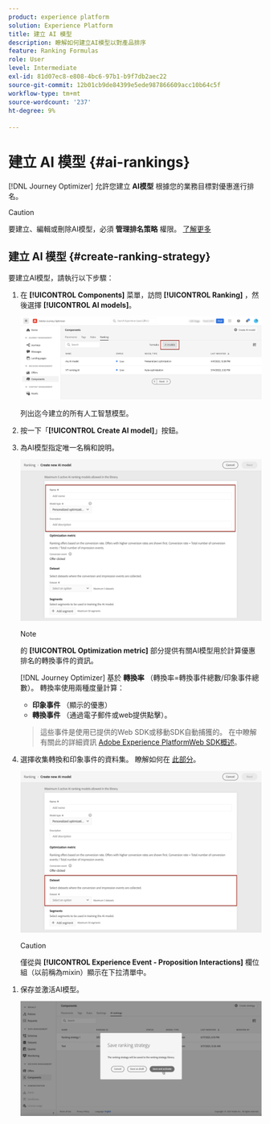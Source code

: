 ```yaml
---
product: experience platform
solution: Experience Platform
title: 建立 AI 模型
description: 瞭解如何建立AI模型以對產品排序
feature: Ranking Formulas
role: User
level: Intermediate
exl-id: 81d07ec8-e808-4bc6-97b1-b9f7db2aec22
source-git-commit: 12b01cb9de84399e5ede987866609acc10b64c5f
workflow-type: tm+mt
source-wordcount: '237'
ht-degree: 9%

---
```


# 建立 AI 模型 {#ai-rankings}

[!DNL Journey Optimizer] 允許您建立 **AI模型** 根據您的業務目標對優惠進行排名。

>[!CAUTION]
>
>要建立、編輯或刪除AI模型，必須 **管理排名策略** 權限。 [了解更多](../../administration/high-low-permissions.md#manage-ranking-strategies)

## 建立 AI 模型 {#create-ranking-strategy}

要建立AI模型，請執行以下步驟：

1. 在 **[!UICONTROL Components]** 菜單，訪問 **[!UICONTROL Ranking]** ，然後選擇 **[!UICONTROL AI models]**。

   ![](../assets/ai-ranking-list.png)

   列出迄今建立的所有人工智慧模型。

1. 按一下「**[!UICONTROL Create AI model]**」按鈕。

1. 為AI模型指定唯一名稱和說明。

   <!--* **[!UICONTROL Auto-optimization]** optimizes offers based on past offer performance. [Learn more](auto-optimization-model.md)
    * **[!UICONTROL Personalized]** optimizes and personalizes offers based on segments and offer performance. [Learn more](personalized-optimization-model.md)-->

   ![](../assets/ai-ranking-fields.png)

   >[!NOTE]
   >
   >的 **[!UICONTROL Optimization metric]** 部分提供有關AI模型用於計算優惠排名的轉換事件的資訊。
   >
   >[!DNL Journey Optimizer] 基於 **轉換率** （轉換率=轉換事件總數/印象事件總數）。 轉換率使用兩種度量計算：
   >* **印象事件** （顯示的優惠）
   >* **轉換事件** （通過電子郵件或web提供點擊）。

   >
   >這些事件是使用已提供的Web SDK或移動SDK自動捕獲的。 在中瞭解有關此的詳細資訊 [Adobe Experience PlatformWeb SDK概述](https://experienceleague.adobe.com/docs/experience-platform/edge/home.html?lang=zh-Hant)。

1. 選擇收集轉換和印象事件的資料集。 瞭解如何在 [此部分](#create-dataset)。 <!--This dataset needs to be associated with a schema that must have the **[!UICONTROL Proposition Interactions]** field group (previously known as mixin) associated with it.-->

   ![](../assets/ai-ranking-dataset-id.png)

   >[!CAUTION]
   >
   >僅從與 **[!UICONTROL Experience Event - Proposition Interactions]** 欄位組（以前稱為mixin）顯示在下拉清單中。

<!--1. If you are creating a **[!UICONTROL Personalization]** AI model, select the segment(s) to use to train the AI model.

    ![](../assets/ai-ranking-segments.png)

    >[!NOTE]
    >
    >You can select up to 5 segments.-->

1. 保存並激活AI模型。

   ![](../assets/ai-ranking-save-activate.png)
